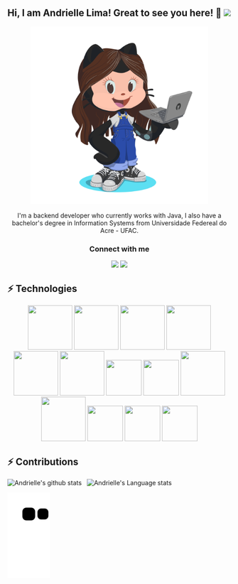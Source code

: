 ## Hi, I am Andrielle Lima! Great to see you here! :panda_face: <img src="https://raw.githubusercontent.com/aemmadi/aemmadi/master/wave.gif" width="30px">

<div align="center">
<img src="/static/andrielle.png/" height="400px" width="400px"/>
<p>
I'm a backend developer who currently works with Java,
I also have a bachelor's degree in Information Systems from Universidade Federeal do Acre - UFAC.
</p>
</div>

<h3 align="center">Connect with me</h3>
<p align="center">
  <a href= "https://www.linkedin.com/in/andriellelima/"><img src="https://img.icons8.com/dusk/48/000000/linkedin.png"/></a>
  <a href= "andrielle.bezerra@gmail.com"><img src="https://img.icons8.com/dusk/48/000000/gmail.png"/></a>
</p>


## ⚡ Technologies
<p align="center" >
<img src="https://cdn.jsdelivr.net/gh/devicons/devicon/icons/java/java-original-wordmark.svg" height="100px" width="100px"/>
<img src="https://cdn.jsdelivr.net/gh/devicons/devicon/icons/spring/spring-original-wordmark.svg" height="100px" width="100px"/>
<img src="https://cdn.jsdelivr.net/gh/devicons/devicon/icons/python/python-original-wordmark.svg" height="100px" width="100px" />
<img src="https://cdn.jsdelivr.net/gh/devicons/devicon/icons/django/django-plain-wordmark.svg" height="100px" width="100px"/>
<img src="https://cdn.jsdelivr.net/gh/devicons/devicon/icons/mysql/mysql-original-wordmark.svg" height="100px" width="100px" />
<img src="https://cdn.jsdelivr.net/gh/devicons/devicon/icons/git/git-original-wordmark.svg" height="100px" width="100px" />
<img src="https://cdn.jsdelivr.net/gh/devicons/devicon/icons/github/github-original-wordmark.svg" height="80px" width="80px" />
<img src="https://cdn.jsdelivr.net/gh/devicons/devicon/icons/gitlab/gitlab-original-wordmark.svg" height="80px" width="80px" />
<img src="https://cdn.jsdelivr.net/gh/devicons/devicon/icons/html5/html5-original-wordmark.svg" height="100px" width="100px" />
<img src="https://cdn.jsdelivr.net/gh/devicons/devicon/icons/css3/css3-original-wordmark.svg" height="100px" width="100px"/>
<img src="https://cdn.jsdelivr.net/gh/devicons/devicon/icons/bootstrap/bootstrap-plain-wordmark.svg" height="80px" width="80px"  />
<img src="https://cdn.jsdelivr.net/gh/devicons/devicon/icons/figma/figma-original.svg" height="80px" width="80px" />   
<img src="https://cdn.jsdelivr.net/gh/devicons/devicon/icons/linux/linux-original.svg"  height="80px" width="80px"  />

</p>
 
 ## ⚡ Contributions
 ![Andrielle's github stats](https://github-readme-stats.vercel.app/api?username=andriellelima&show_icons=true&hide_border=true)&nbsp;&nbsp;
 ![Andrielle's Language stats](https://github-readme-stats-eight-theta.vercel.app/api/top-langs/?username=andriellelima&layout=compact&langs_count=8&hide_border=true)
<br />

![Snake animation](https://github.com/andriellelima/andriellelima/blob/output/github-contribution-grid-snake.svg)
